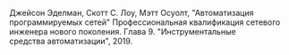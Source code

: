 Джейсон Эделман, Скотт С. Лоу, Мэтт Осуолт,
"Автоматизация программируемых сетей"
Профессиональная квалификация сетевого инженера нового поколения.
Глава 9. "Инструментальные средства автоматизации",
2019.
